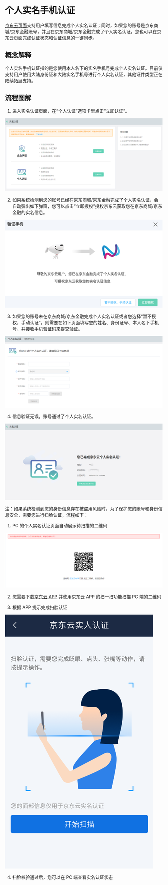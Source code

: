 # 个人实名手机认证
[京东云页面](https://realname.jdcloud.com/account/verify)支持用户填写信息完成个人实名认证；同时，如果您的账号是京东商城/京东金融账号，并且在京东商城/京东金融完成了个人实名认证，您也可以在京东云页面完成认证状态和认证信息的一键同步。
## 概念解释
个人实名手机认证指的是您使用本人名下的实名手机号完成个人实名认证。目前仅支持用户使用大陆身份证和大陆实名手机号进行个人实名认证，其他证件类型正在陆续拓展支持。

## 流程图解
1. 进入实名认证页面，在“个人认证”选项卡里点击“立即认证”。

![](../../../image/User/personal/%E9%A6%96%E9%A1%B5.png)

2. 如果系统检测到您的账号已经在京东商城/京东金融完成了个人实名认证，会自动弹出如下弹窗，您可以点击“立即授权”授权京东云获取您在京东商城/京东金融的实名信息。

![](../../../image/User/personal/%E7%AB%8B%E5%8D%B3%E6%8E%88%E6%9D%83.png)

3. 如果您的账号未在京东商城/京东金融完成个人实名认证或者您选择“暂不授权，手动认证”，则需要在如下页面填写您的姓名、身份证号、本人名下手机号，并接收手机验证码来提交验证。

![](../../../image/User/personal/%E5%A1%AB%E5%86%991.png)

4. 信息验证无误，账号通过了个人实名认证。

![](../../../image/User/personal/%E8%AE%A4%E8%AF%81%E6%88%90%E5%8A%9F.png)

注：如果系统检测到您的身份信息存在被盗用风险时，为了保护您的账号和身份信息安全，需要您进行扫脸认证，流程如下：


1. PC 的个人实名认证页面自动展示待扫描的二维码

![](../../../image/User/personal/%E4%BA%8C%E7%BB%B4%E7%A0%81.png)

2. 您需要下载[京东云 APP](https://console.jdcloud.com/download) 并使用京东云 APP 的扫一扫功能扫描 PC 端的二维码

3. 根据 APP 提示完成扫脸认证

![](../../../image/User/personal/app.png)

4. 扫脸校验通过后，您可以在 PC 端查看实名认证状态

